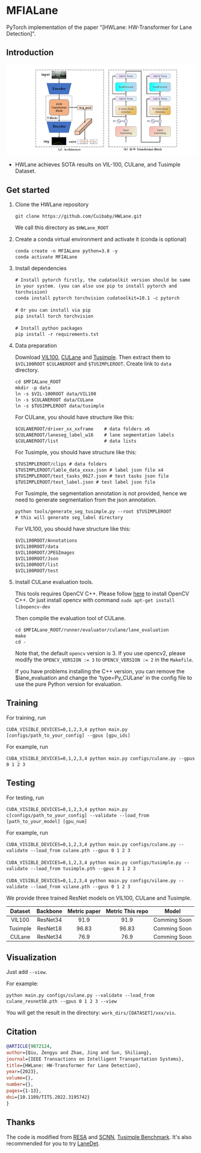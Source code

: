# MFIALane
PyTorch implementation of the paper "[HWLane: HW-Transformer for Lane Detection]". 

## Introduction
![intro](arch.png "intro")
- HWLane achieves SOTA results on VIL-100, CULane, and Tusimple Dataset.

## Get started
1. Clone the HWLane repository
    ```
    git clone https://github.com/Cuibaby/HWLane.git
    ```
    We call this directory as `$HWLane_ROOT`

2. Create a conda virtual environment and activate it (conda is optional)

    ```Shell
    conda create -n MFIALane python=3.8 -y
    conda activate MFIALane
    ```

3. Install dependencies

    ```Shell
    # Install pytorch firstly, the cudatoolkit version should be same in your system. (you can also use pip to install pytorch and torchvision)
    conda install pytorch torchvision cudatoolkit=10.1 -c pytorch

    # Or you can install via pip
    pip install torch torchvision

    # Install python packages
    pip install -r requirements.txt
    ```

4. Data preparation

    Download [VIL100](https://github.com/yujun0-0/MMA-Net/tree/main/dataset), [CULane](https://xingangpan.github.io/projects/CULane.html) and [Tusimple](https://github.com/TuSimple/tusimple-benchmark/issues/3). Then extract them to  `$VIL100ROOT` `$CULANEROOT` and `$TUSIMPLEROOT`. Create link to `data` directory.
    
    ```Shell
    cd $MFIALane_ROOT
    mkdir -p data
    ln -s $VIL-100ROOT data/VIL100
    ln -s $CULANEROOT data/CULane
    ln -s $TUSIMPLEROOT data/tusimple
    ```

    For CULane, you should have structure like this:
    ```
    $CULANEROOT/driver_xx_xxframe    # data folders x6
    $CULANEROOT/laneseg_label_w16    # lane segmentation labels
    $CULANEROOT/list                 # data lists
    ```

    For Tusimple, you should have structure like this:
    ```
    $TUSIMPLEROOT/clips # data folders
    $TUSIMPLEROOT/lable_data_xxxx.json # label json file x4
    $TUSIMPLEROOT/test_tasks_0627.json # test tasks json file
    $TUSIMPLEROOT/test_label.json # test label json file

    ```

    For Tusimple, the segmentation annotation is not provided, hence we need to generate segmentation from the json annotation. 

    ```Shell
    python tools/generate_seg_tusimple.py --root $TUSIMPLEROOT
    # this will generate seg_label directory
    ```
    For VIL100, you should have structure like this:
    ```
    $VIL100ROOT/Annotations 
    $VIL100ROOT/data 
    $VIL100ROOT/JPEGImages
    $VIL100ROOT/Json
    $VIL100ROOT/list
    $VIL100ROOT/test

    ```

5. Install CULane evaluation tools. 

    This tools requires OpenCV C++. Please follow [here](https://docs.opencv.org/master/d7/d9f/tutorial_linux_install.html) to install OpenCV C++.  Or just install opencv with command `sudo apt-get install libopencv-dev`

    
    Then compile the evaluation tool of CULane.
    ```Shell
    cd $MFIALane_ROOT/runner/evaluator/culane/lane_evaluation
    make
    cd -
    ```
    
    Note that, the default `opencv` version is 3. If you use opencv2, please modify the `OPENCV_VERSION := 3` to `OPENCV_VERSION := 2` in the `Makefile`.
    
    If you have problems installing the C++ version, you can remove the $lane_evaluation and change the 'type=Py_CULane' in the config file to use the pure Python version for evaluation.

## Training

For training, run

```Shell
CUDA_VISIBLE_DEVICES=0,1,2,3,4 python main.py [configs/path_to_your_config] --gpus [gpu_ids]
```


For example, run
```Shell
CUDA_VISIBLE_DEVICES=0,1,2,3,4 python main.py configs/culane.py --gpus 0 1 2 3
```

## Testing
For testing, run
```Shell
CUDA_VISIBLE_DEVICES=0,1,2,3,4 python main.py c[configs/path_to_your_config] --validate --load_from [path_to_your_model] [gpu_num]
```

For example, run
```Shell
CUDA_VISIBLE_DEVICES=0,1,2,3,4 python main.py configs/culane.py --validate --load_from culane.pth --gpus 0 1 2 3

CUDA_VISIBLE_DEVICES=0,1,2,3,4 python main.py configs/tusimple.py --validate --load_from tusimple.pth --gpus 0 1 2 3

CUDA_VISIBLE_DEVICES=0,1,2,3,4 python main.py configs/vilane.py --validate --load_from vilane.pth --gpus 0 1 2 3
```


We provide three trained ResNet models on VIL100, CULane and Tusimple.

|  Dataset | Backbone| Metric paper | Metric This repo |    Model    |
|:--------:|:------------:|:------------:|:----------------:|:-------------------:|
| VIL100 |  ResNet34 |   91.9    |       91.9         | Comming Soon |
| Tusimple |  ResNet18 | 96.83    |       96.83      |   Comming Soon |
|  CULane  |  ResNet34 |   76.9    |       76.9       |   Comming Soon  |

## Visualization
Just add `--view`.

For example:
```Shell
python main.py configs/culane.py --validate --load_from culane_resnet50.pth --gpus 0 1 2 3 --view
```
You will get the result in the directory: `work_dirs/[DATASET]/xxx/vis`.

## Citation

```BibTeX
@ARTICLE{9872124,  
author={Qiu, Zengyu and Zhao, Jing and Sun, Shiliang},  
journal={IEEE Transactions on Intelligent Transportation Systems},   
title={HWLane: HW-Transformer for Lane Detection},   
year={2023},  
volume={},  
number={},  
pages={1-13},  
doi={10.1109/TITS.2022.3195742}
}
```

## Thanks

The code is modified from [RESA](https://github.com/zjulearning/resa.git) and [SCNN](https://github.com/XingangPan/SCNN), [Tusimple Benchmark](https://github.com/TuSimple/tusimple-benchmark). It's also recommended for you to try  [LaneDet](https://github.com/Turoad/lanedet). 
